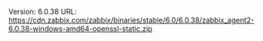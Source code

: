 Version: 6.0.38
URL: https://cdn.zabbix.com/zabbix/binaries/stable/6.0/6.0.38/zabbix_agent2-6.0.38-windows-amd64-openssl-static.zip
